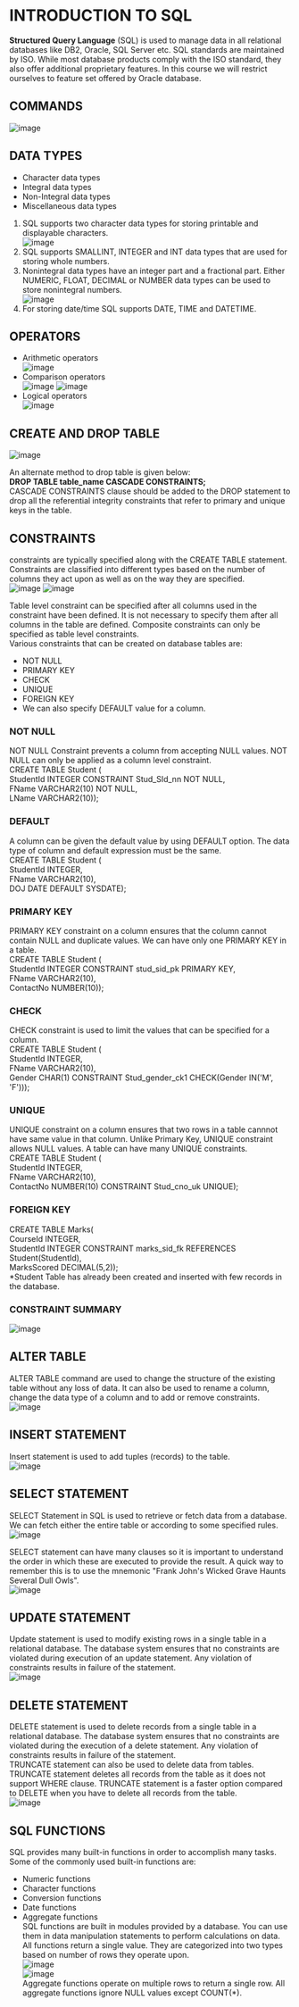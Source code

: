 # INTRODUCTION TO SQL  
**Structured Query Language** (SQL) is used to manage data in all relational databases like DB2, Oracle, SQL Server etc. SQL standards are maintained by ISO. While most database products comply with the ISO standard, they also offer additional proprietary features. In this course we will restrict ourselves to feature set offered by Oracle database.

## COMMANDS  
![image](https://github.com/Vikasgupta29/SQL/assets/92180754/673982ce-ba23-4138-b23c-566ddaee5615)

## DATA TYPES  
- Character data types
- Integral data types
- Non-Integral data types
- Miscellaneous data types
  
1. SQL supports two character data types for storing printable and displayable characters.  
   ![image](https://github.com/Vikasgupta29/SQL/assets/92180754/7e8be429-4beb-4a18-a58f-137680d73880)  
3. SQL supports SMALLINT, INTEGER and INT data types that are used for storing whole numbers.  
4. Nonintegral data types have an integer part and a fractional part. Either NUMERIC, FLOAT, DECIMAL or NUMBER data types can be used to store nonintegral numbers.  
   ![image](https://github.com/Vikasgupta29/SQL/assets/92180754/e8e4a2a5-d11f-4ed3-861c-eaec60d5a5c0)  
5. For storing date/time SQL supports DATE, TIME and DATETIME.  

## OPERATORS  
- Arithmetic operators  
  ![image](https://github.com/Vikasgupta29/SQL/assets/92180754/35deff5a-437c-4ad6-856c-6f07cdd4d053)  
- Comparison operators  
  ![image](https://github.com/Vikasgupta29/SQL/assets/92180754/fd55da3b-0d8b-4709-a1b7-d7beb0f62d21)
  ![image](https://github.com/Vikasgupta29/SQL/assets/92180754/90634c59-d104-490c-b201-0621534cce18)  
- Logical operators  
  ![image](https://github.com/Vikasgupta29/SQL/assets/92180754/1864a7ae-9f94-47e5-92c6-39d3520cf825)  

## CREATE AND DROP TABLE  
![image](https://github.com/Vikasgupta29/SQL/assets/92180754/42f7a0d1-add9-4fb1-8aca-60286578f501)

An alternate method to drop table is given below:  
**DROP TABLE table_name CASCADE CONSTRAINTS;**  
CASCADE CONSTRAINTS clause should be added to the DROP statement to drop all the referential integrity constraints that refer to primary and unique keys in the table.

## CONSTRAINTS  
constraints are typically specified along with the CREATE TABLE statement. Constraints are classified into different types based on the number of columns they act upon as well as on the way they are specified.  
![image](https://github.com/Vikasgupta29/SQL/assets/92180754/47f0a58f-c80f-4ca2-88e6-9fbdf240431d)
![image](https://github.com/Vikasgupta29/SQL/assets/92180754/92046343-2015-422a-9b58-14ec471d5004)  

Table level constraint can be specified after all columns used in the constraint have been defined. It is not necessary to specify them after all columns in the table are defined. Composite constraints can only be specified as table level constraints.  
Various constraints that can be created on database tables are:  
- NOT NULL  
- PRIMARY KEY
- CHECK
- UNIQUE
- FOREIGN KEY
- We can also specify DEFAULT value for a column.  

### NOT NULL  
NOT NULL Constraint prevents a column from accepting NULL values. NOT NULL can only be applied as a column level constraint.  
CREATE TABLE Student (  
    StudentId INTEGER CONSTRAINT Stud_SId_nn NOT NULL,  
    FName VARCHAR2(10) NOT NULL,  
    LName VARCHAR2(10));  

### DEFAULT
A column can be given the default value by using DEFAULT option. The data type of column and default expression must be the same.  
CREATE TABLE Student (  
    StudentId INTEGER,  
    FName VARCHAR2(10),  
    DOJ DATE DEFAULT SYSDATE);  

### PRIMARY KEY  
PRIMARY KEY constraint on a column ensures that the column cannot contain NULL and duplicate values. We can have only one PRIMARY KEY in a table.  
CREATE TABLE Student (  
    StudentId INTEGER CONSTRAINT stud_sid_pk PRIMARY KEY,  
    FName VARCHAR2(10),  
    ContactNo NUMBER(10));  

### CHECK  
CHECK constraint is used to limit the values that can be specified for a column.  
CREATE TABLE Student (  
    StudentId INTEGER,  
    FName VARCHAR2(10),  
    Gender CHAR(1) CONSTRAINT Stud_gender_ck1 CHECK(Gender IN('M', 'F')));  

### UNIQUE  
UNIQUE constraint on a column ensures that two rows in a table cannnot have same value in that column. Unlike Primary Key, UNIQUE constraint allows NULL values. A table can have many UNIQUE constraints.  
CREATE TABLE Student (  
    StudentId INTEGER,  
    FName VARCHAR2(10),  
    ContactNo NUMBER(10) CONSTRAINT Stud_cno_uk UNIQUE);  

### FOREIGN KEY  
CREATE TABLE Marks(  
    CourseId INTEGER,   
    StudentId INTEGER CONSTRAINT marks_sid_fk REFERENCES Student(StudentId),  
    MarksScored DECIMAL(5,2));  
*Student Table has already been created and inserted with few records in the database.  

### CONSTRAINT SUMMARY  
![image](https://github.com/Vikasgupta29/SQL/assets/92180754/e913ad62-a88e-46ae-8b54-0d5673e44dec)

## ALTER TABLE
ALTER TABLE command are used to change the structure of the existing table without any loss of data. It can also be used to rename a column, change the data type of a column and to add or remove constraints.  
![image](https://github.com/Vikasgupta29/SQL/assets/92180754/4c380e9d-bda8-4e32-930a-d6bc4e3dcced)

## INSERT STATEMENT  
Insert statement is used to add tuples (records) to the table.  
![image](https://github.com/Vikasgupta29/SQL/assets/92180754/c19b23d5-84d2-4df5-a443-5df3a5ae24a5)

## SELECT STATEMENT  
SELECT Statement in SQL is used to retrieve or fetch data from a database. We can fetch either the entire table or according to some specified rules.  
![image](https://github.com/Vikasgupta29/SQL/assets/92180754/e771859c-9d72-4f13-8480-d4cb84272111)

SELECT statement can have many clauses so it is important to understand the order in which these are executed to provide the result. A quick way to remember this is to use the mnemonic "Frank John's Wicked Grave Haunts Several Dull Owls".  
![image](https://github.com/Vikasgupta29/SQL/assets/92180754/fac11b2e-5e05-4ea5-8e5c-f39ba791655d)

## UPDATE STATEMENT  
Update statement is used to modify existing rows in a single table in a relational database. The database system ensures that no constraints are violated during execution of an update statement. Any violation of constraints results in failure of the statement.  
![image](https://github.com/Vikasgupta29/SQL/assets/92180754/f51d917c-60dc-4502-bfc3-2719996190a2)

## DELETE STATEMENT  
DELETE statement is used to delete records from a single table in a relational database. The database system ensures that no constraints are violated during the execution of a delete statement. Any violation of constraints results in failure of the statement.  
TRUNCATE statement can also be used to delete data from tables. TRUNCATE statement deletes all records from the table as it does not support WHERE clause. TRUNCATE statement is a faster option compared to DELETE when you have to delete all records from the table.  
![image](https://github.com/Vikasgupta29/SQL/assets/92180754/5a9a822d-3ba9-41c5-a9de-efd7778f82d0)

## SQL FUNCTIONS  
SQL provides many built-in functions in order to accomplish many tasks. Some of the commonly used built-in functions are:
- Numeric functions 
- Character functions
- Conversion functions 
- Date functions 
- Aggregate functions    
SQL functions are built in modules provided by a database. You can use them in data manipulation statements to perform calculations on data.  
All functions return a single value. They are categorized into two types based on number of rows they operate upon.  
![image](https://github.com/Vikasgupta29/SQL/assets/92180754/f71f4498-815b-42f9-80db-d80f26ac5849)  
![image](https://github.com/Vikasgupta29/SQL/assets/92180754/78f1a538-db31-4a27-8705-73f764852711)  
Aggregate functions operate on multiple rows to return a single row. All aggregate functions ignore NULL values except COUNT(*).  










  



